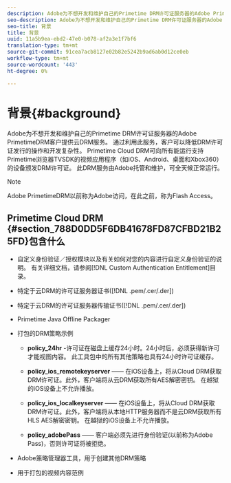 ```yaml
---
description: Adobe为不想开发和维护自己的Primetime DRM许可证服务器的Adobe PrimetimeDRM客户提供云DRM服务。 通过利用此服务，客户可以降低DRM许可证发行的操作和开发复杂性。 Primetime Cloud DRM可向所有能运行支持Primetime浏览器TVSDK的视频应用程序（如iOS、Android、桌面和Xbox360）的设备颁发DRM许可证。 此DRM服务由Adobe托管和维护，可全天候正常运行。
seo-description: Adobe为不想开发和维护自己的Primetime DRM许可证服务器的Adobe PrimetimeDRM客户提供云DRM服务。 通过利用此服务，客户可以降低DRM许可证发行的操作和开发复杂性。 Primetime Cloud DRM可向所有能运行支持Primetime浏览器TVSDK的视频应用程序（如iOS、Android、桌面和Xbox360）的设备颁发DRM许可证。 此DRM服务由Adobe托管和维护，可全天候正常运行。
seo-title: 背景
title: 背景
uuid: 11a5b9ea-ebd2-47e0-b078-af2a3e1f7bf6
translation-type: tm+mt
source-git-commit: 91cea7acb8127e02b82e5242b9ad6ab0d12ce0eb
workflow-type: tm+mt
source-wordcount: '443'
ht-degree: 0%

---
```



# 背景{#background}

Adobe为不想开发和维护自己的Primetime DRM许可证服务器的Adobe PrimetimeDRM客户提供云DRM服务。 通过利用此服务，客户可以降低DRM许可证发行的操作和开发复杂性。 Primetime Cloud DRM可向所有能运行支持Primetime浏览器TVSDK的视频应用程序（如iOS、Android、桌面和Xbox360）的设备颁发DRM许可证。 此DRM服务由Adobe托管和维护，可全天候正常运行。

>[!NOTE]
>
>Adobe PrimetimeDRM以前称为Adobe访问，在此之前，称为Flash Access。

## Primetime Cloud DRM {#section_788D0DD5F6DB41678FD87CFBD21B25FD}包含什么

* 自定义身份验证／授权模块以及有关如何对您的内容进行自定义身份验证的说明。 有关详细文档，请参阅[!DNL Custom Authentication Entitlement]目录。
* 特定于云DRM的许可证服务器证书([!DNL .pem/.cer/.der])

* 特定于云DRM的许可证服务器传输证书([!DNL .pem/.cer/.der])

* Primetime Java Offline Packager
* 打包的DRM策略示例

   * **policy_24hr** -许可证在磁盘上缓存24小时。24小时后，必须获得新许可才能视图内容。 此工具包中的所有其他策略也具有24小时许可证缓存。
   * **policy_ios_remotekeyserver**  —— 在iOS设备上，将从Cloud DRM获取DRM许可证。此外，客户端将从云DRM获取所有AES解密密钥。 在越狱的iOS设备上不允许播放。

   * **policy_ios_localkeyserver**  —— 在iOS设备上，将从Cloud DRM获取DRM许可证。此外，客户端将从本地HTTP服务器而不是云DRM获取所有HLS AES解密密钥。 在越狱的iOS设备上不允许播放。

   * **policy_adobePass**  —— 客户端必须先进行身份验证(以前称为Adobe Pass)，否则许可证将被拒绝。

* Adobe策略管理器工具，用于创建其他DRM策略
* 用于打包的视频内容范例


